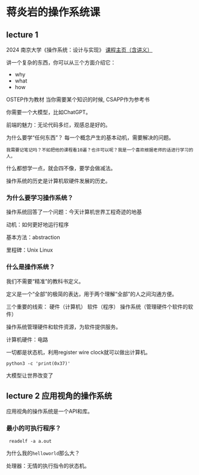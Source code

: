 # 蒋炎岩的操作系统课

## lecture 1

2024 南京大学《操作系统：设计与实现》
[课程主页（含讲义）](https://jyywiki.cn/OS/2024/)

讲一个复杂的东西，你可以从三个方面介绍它：
- why 
- what 
- how



OSTEP作为教材 当你需要某个知识的时候, CSAPP作为参考书

你需要一个大模型，比如ChatGPT。

前端的魅力：无论代码多烂，观感总是好的。

为什么要学“任何东西”？
每一个概念产生的基本动机，需要解决的问题。

`我需要记笔记吗？不如把他的课程看10遍？也许可以呢？我是一个喜欢根据老师的话进行学习的人。`

什么都想学一点，就会四不像，要学会做减法。

操作系统的历史是计算机软硬件发展的历史。

### 为什么要学习操作系统？
操作系统回答了一个问题：今天计算机世界工程奇迹的地基

动机：如何更好地运行程序

基本方法：abstraction

里程碑：Unix Linux

### 什么是操作系统？

我们不需要“精准”的教科书定义。

定义是一个“全部”的极简的表达，用于两个理解“全部”的人之间沟通方便。

三个重要的线索：
硬件（计算机） 软件（程序） 操作系统（管理硬件个软件的软件）

操作系统管理硬件和软件资源，为软件提供服务。

计算机硬件：电路

一切都是状态机，利用register wire clock就可以做出计算机。

```shell
python3 -c 'print(0x37)'
```

大模型让世界改变了


## lecture 2 应用视角的操作系统

应用视角的操作系统是一个API和库。

### 最小的可执行程序？

```shell
 readelf -a a.out
```
为什么我的`helloworld`那么大？

处理器：无情的执行指令的状态机。
